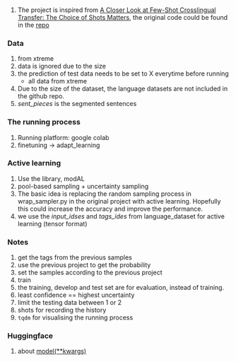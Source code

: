 ###
1. The project is inspired from [A Closer Look at Few-Shot Crosslingual Transfer: The Choice of Shots Matters](https://arxiv.org/pdf/2012.15682.pdf), the original code could be found in the [repo](https://github.com/fsxlt/code)

### Data 
1. from xtreme
2. data is ignored due to the size
3. the prediction of test data needs to be set to X everytime before running
    - all data from xtreme
4. Due to the size of the dataset, the language datasets are not included in the github repo.
5. <em>sent_pieces</em> is the segmented sentences

### The running process
1. Running platform: google colab
2. finetuning $\rightarrow$ adapt_learning

### Active learning
1. Use the library, modAL
2. pool-based sampling + uncertainty sampling
3. The basic idea is replacing the random sampling process in wrap_sampler.py in the original project with active learning. Hopefully this could increase the accuracy and improve the performance.
4. we use the <em>input_idses</em> and <em>tags_ides</em> from language_dataset for active learning (tensor format)

### Notes
1. get the tags from the previous samples
2. use the previous project to get the probability
3. set the samples according to the previous project
4. train 
5. the training, develop and test set are for evaluation, instead of training.
6. least confidence == highest uncertainty
7. limit the testing data between 1 or 2
8. shots for recording the history
9. `tqdm` for visualising the running process

### Huggingface
1. about [model(**kwargs)](https://huggingface.co/docs/transformers/training)